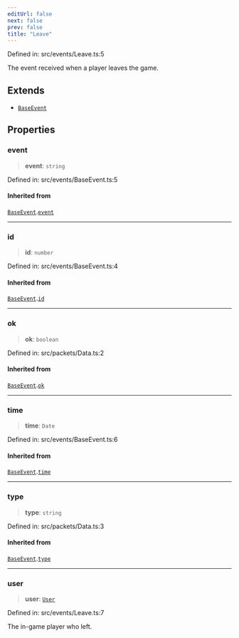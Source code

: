 ```yaml
---
editUrl: false
next: false
prev: false
title: "Leave"
---
```


Defined in: src/events/Leave.ts:5

The event received when a player leaves the game.

## Extends

- [`BaseEvent`](/ReconnectedChat/interfaces/baseevent/)

## Properties

### event

> **event**: `string`

Defined in: src/events/BaseEvent.ts:5

#### Inherited from

[`BaseEvent`](/ReconnectedChat/interfaces/baseevent/).[`event`](/ReconnectedChat/interfaces/baseevent/#event)

***

### id

> **id**: `number`

Defined in: src/events/BaseEvent.ts:4

#### Inherited from

[`BaseEvent`](/ReconnectedChat/interfaces/baseevent/).[`id`](/ReconnectedChat/interfaces/baseevent/#id)

***

### ok

> **ok**: `boolean`

Defined in: src/packets/Data.ts:2

#### Inherited from

[`BaseEvent`](/ReconnectedChat/interfaces/baseevent/).[`ok`](/ReconnectedChat/interfaces/baseevent/#ok)

***

### time

> **time**: `Date`

Defined in: src/events/BaseEvent.ts:6

#### Inherited from

[`BaseEvent`](/ReconnectedChat/interfaces/baseevent/).[`time`](/ReconnectedChat/interfaces/baseevent/#time)

***

### type

> **type**: `string`

Defined in: src/packets/Data.ts:3

#### Inherited from

[`BaseEvent`](/ReconnectedChat/interfaces/baseevent/).[`type`](/ReconnectedChat/interfaces/baseevent/#type)

***

### user

> **user**: [`User`](/ReconnectedChat/interfaces/user/)

Defined in: src/events/Leave.ts:7

The in-game player who left.
